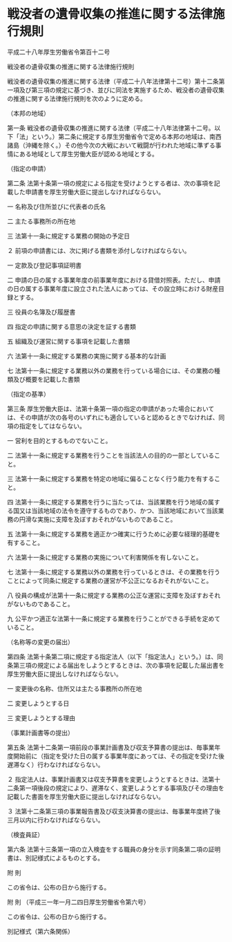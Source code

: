 # 戦没者の遺骨収集の推進に関する法律施行規則

平成二十八年厚生労働省令第百十二号

戦没者の遺骨収集の推進に関する法律施行規則

戦没者の遺骨収集の推進に関する法律（平成二十八年法律第十二号）第十二条第一項及び第三項の規定に基づき、並びに同法を実施するため、戦没者の遺骨収集の推進に関する法律施行規則を次のように定める。

（本邦の地域）

第一条 戦没者の遺骨収集の推進に関する法律（平成二十八年法律第十二号。以下「法」という。）第二条に規定する厚生労働省令で定める本邦の地域は、南西諸島（沖縄を除く。）その他今次の大戦において戦闘が行われた地域に準ずる事情にある地域として厚生労働大臣が認める地域とする。

（指定の申請）

第二条 法第十条第一項の規定による指定を受けようとする者は、次の事項を記載した申請書を厚生労働大臣に提出しなければならない。

一 名称及び住所並びに代表者の氏名

二 主たる事務所の所在地

三 法第十一条に規定する業務の開始の予定日

２ 前項の申請書には、次に掲げる書類を添付しなければならない。

一 定款及び登記事項証明書

二 申請の日の属する事業年度の前事業年度における貸借対照表。ただし、申請の日の属する事業年度に設立された法人にあっては、その設立時における財産目録とする。

三 役員の名簿及び履歴書

四 指定の申請に関する意思の決定を証する書類

五 組織及び運営に関する事項を記載した書類

六 法第十一条に規定する業務の実施に関する基本的な計画

七 法第十一条に規定する業務以外の業務を行っている場合には、その業務の種類及び概要を記載した書類

（指定の基準）

第三条 厚生労働大臣は、法第十条第一項の指定の申請があった場合においては、その申請が次の各号のいずれにも適合していると認めるときでなければ、同項の指定をしてはならない。

一 営利を目的とするものでないこと。

二 法第十一条に規定する業務を行うことを当該法人の目的の一部としていること。

三 法第十一条に規定する業務を特定の地域に偏ることなく行う能力を有すること。

四 法第十一条に規定する業務を行うに当たっては、当該業務を行う地域の属する国又は当該地域の法令を遵守するものであり、かつ、当該地域において当該業務の円滑な実施に支障を及ぼすおそれがないものであること。

五 法第十一条に規定する業務を適正かつ確実に行うために必要な経理的基礎を有すること。

六 法第十一条に規定する業務の実施について利害関係を有しないこと。

七 法第十一条に規定する業務以外の業務を行っているときは、その業務を行うことによって同条に規定する業務の運営が不公正になるおそれがないこと。

八 役員の構成が法第十一条に規定する業務の公正な運営に支障を及ぼすおそれがないものであること。

九 公平かつ適正な法第十一条に規定する業務を行うことができる手続を定めていること。

（名称等の変更の届出）

第四条 法第十条第二項に規定する指定法人（以下「指定法人」という。）は、同条第三項の規定による届出をしようとするときは、次の事項を記載した届出書を厚生労働大臣に提出しなければならない。

一 変更後の名称、住所又は主たる事務所の所在地

二 変更しようとする日

三 変更しようとする理由

（事業計画書等の提出）

第五条 法第十二条第一項前段の事業計画書及び収支予算書の提出は、毎事業年度開始前に（指定を受けた日の属する事業年度にあっては、その指定を受けた後遅滞なく）行わなければならない。

２ 指定法人は、事業計画書又は収支予算書を変更しようとするときは、法第十二条第一項後段の規定により、遅滞なく、変更しようとする事項及びその理由を記載した書面を厚生労働大臣に提出しなければならない。

３ 法第十二条第三項の事業報告書及び収支決算書の提出は、毎事業年度終了後三月以内に行わなければならない。

（検査員証）

第六条 法第十三条第一項の立入検査をする職員の身分を示す同条第二項の証明書は、別記様式によるものとする。

附 則

この省令は、公布の日から施行する。

附 則 （平成三一年一月二四日厚生労働省令第六号）

この省令は、公布の日から施行する。

別記様式（第六条関係）

[](/./pict/H28F19001000112_1901251701_001.pdf)
